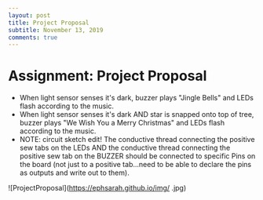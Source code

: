 ```yaml
---
layout: post
title: Project Proposal
subtitle: November 13, 2019
comments: true
---
```


# Assignment: Project Proposal

* When light sensor senses it's dark, buzzer plays "Jingle Bells" and LEDs flash according to the music.
* When light sensor senses it's dark AND star is snapped onto top of tree, buzzer plays "We Wish You a Merry Christmas" and LEDs flash according to the music.
* NOTE: circuit sketch edit! The conductive thread connecting the positive sew tabs on the LEDs AND the conductive thread connecting the positive sew tab on the BUZZER should be connected to specific Pins on the board (not just to a positive tab...need to be able to declare the pins as outputs and write out to them).

![ProjectProposal](https://ephsarah.github.io/img/ .jpg)

